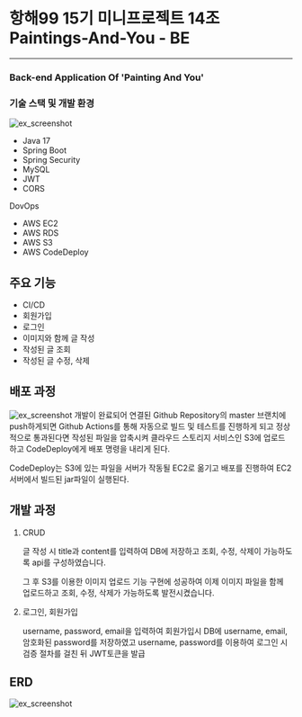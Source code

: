 # 항해99 15기 미니프로젝트 14조 Paintings-And-You - BE

------
### Back-end Application Of 'Painting And You'

### 기술 스택 및 개발 환경

![ex_screenshot](https://tjsdn9803-cicd-bucket.s3.ap-northeast-2.amazonaws.com/images/20230720_172659.jpg)

- Java 17
- Spring Boot
- Spring Security
- MySQL
- JWT
- CORS

DovOps
- AWS EC2
- AWS RDS
- AWS S3
- AWS CodeDeploy

## 주요 기능

- CI/CD
- 회원가입
- 로그인
- 이미지와 함께 글 작성
- 작성된 글 조회
- 작성된 글 수정, 삭제

## 배포 과정

![ex_screenshot](https://tjsdn9803-cicd-bucket.s3.ap-northeast-2.amazonaws.com/images/20230720_171151.jpg)
개발이 완료되어 연결된 Github Repository의 master 브랜치에 push하게되면 Github Actions를 통해 자동으로 빌드 및 테스트를 진행하게 되고
정상적으로 통과된다면 작성된 파일을 압축시켜 클라우드 스토리지 서비스인 S3에 업로드 하고 CodeDeploy에게 배포 명령을 내리게 된다.

CodeDeploy는 S3에 있는 파일을 서버가 작동될 EC2로 옮기고 배포를 진행하여 EC2서버에서 빌드된 jar파일이 실행된다.

## 개발 과정

1. CRUD

    글 작성 시 title과 content를 입력하여 DB에 저장하고 조회, 수정, 삭제이 가능하도록 api를 구성하였습니다.
    
    그 후 S3를 이용한 이미지 업로드 기능 구현에 성공하여 이제 이미지 파일을 함께 업로드하고 조회, 수정, 삭제가 가능하도록 발전시켰습니다.


2. 로그인, 회원가입
    
    username, password, email을 입력하여 회원가입시 DB에 username, email, 암호화된 password를 저장하였고
    username, password를 이용하여 로그인 시 검증 절차를 걸친 뒤 JWT토큰을 발급


## ERD


![ex_screenshot](https://tjsdn9803-cicd-bucket.s3.ap-northeast-2.amazonaws.com/images/20230720_114146.jpg)
    
    
    



